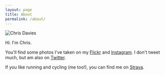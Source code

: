 ```yaml
---
layout: page
title: About
permalink: /about/
---
```

![Chris Davies](https://raw.githubusercontent.com/crdav/crdav.github.io/master/images/CRD.jpg)

Hi. I'm Chris.

You'll find some photos I've taken on my [Flickr](https://www.flickr.com/crdav92) and [Instagram](https://instagram.com/crdav92). I don't tweet much, but am also on [Twitter](https://www.twitter.com/DrCRDavies).

If you like running and cycling (me too!), you can find me on [Strava](https://www.strava.com/athletes/crd92).
